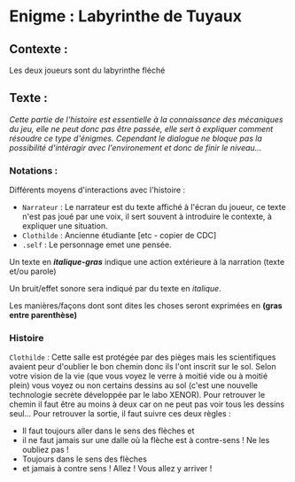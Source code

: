 # Enigme : Labyrinthe de Tuyaux

## Contexte :

Les deux joueurs sont du labyrinthe fléché

## Texte :

*Cette partie de l'histoire est essentielle à la connaissance des mécaniques du jeu, elle ne peut donc pas être passée, elle sert à expliquer comment résoudre ce type d'énigmes. Cependant le dialogue ne bloque pas la possibilité d'intéragir avec l'environement et donc de finir le niveau...*

### Notations :

Différents moyens d'interactions avec l'histoire :
* ```Narrateur``` : Le narrateur est du texte affiché à l'écran du joueur, ce texte n'est pas joué par une voix, il sert souvent à introduire le contexte, à expliquer une situation.
* ```Clothilde``` : Ancienne étudiante [etc - copier de CDC]
* ```.self``` : Le personnage emet une pensée.

Un texte en ***italique-gras*** indique une action extérieure à la narration (texte et/ou parole)

Un bruit/effet sonore sera indiqué par du texte en *italique*.

Les manières/façons dont sont dites les choses seront exprimées en **(gras entre parenthèse)**

### Histoire

```Clothilde``` : Cette salle est protégée par des pièges mais les scientifiques avaient peur d'oublier le bon chemin donc ils l'ont inscrit sur le sol. Selon votre vision de la vie (que vous voyez le verre à moitié vide ou à moitié plein) vous voyez ou non certains dessins au sol (c'est une nouvelle technologie secrète développée par le labo XENOR). Pour retrouver le chemin il faut être au moins à deux car on ne peut pas voir tous les dessins seul... Pour retrouver la sortie, il faut suivre ces deux règles :
* Il faut toujours aller dans le sens des flèches et 
* il ne faut jamais sur une dalle où la flèche est à contre-sens !
Ne les oubliez pas ! 
* Toujours dans le sens des flèches 
* et jamais à contre sens !
Allez ! Vous allez y arriver !